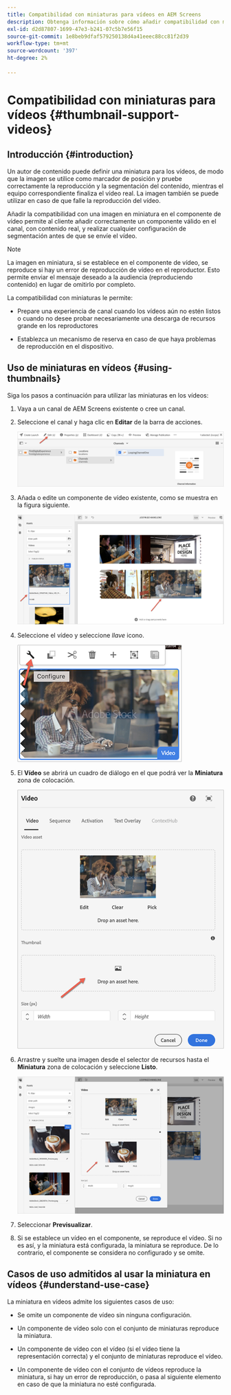 ```yaml
---
title: Compatibilidad con miniaturas para vídeos en AEM Screens
description: Obtenga información sobre cómo añadir compatibilidad con miniaturas para vídeos en AEM Screens.
exl-id: d2d87807-1699-47e3-b241-07c5b7e56f15
source-git-commit: 1e8beb9dfaf579250138d4a41eeec88cc81f2d39
workflow-type: tm+mt
source-wordcount: '397'
ht-degree: 2%

---
```


# Compatibilidad con miniaturas para vídeos {#thumbnail-support-videos}

## Introducción {#introduction}

Un autor de contenido puede definir una miniatura para los vídeos, de modo que la imagen se utilice como marcador de posición y pruebe correctamente la reproducción y la segmentación del contenido, mientras el equipo correspondiente finaliza el vídeo real. La imagen también se puede utilizar en caso de que falle la reproducción del vídeo.

Añadir la compatibilidad con una imagen en miniatura en el componente de vídeo permite al cliente añadir correctamente un componente válido en el canal, con contenido real, y realizar cualquier configuración de segmentación antes de que se envíe el vídeo.

>[!NOTE]
>La imagen en miniatura, si se establece en el componente de vídeo, se reproduce si hay un error de reproducción de vídeo en el reproductor. Esto permite enviar el mensaje deseado a la audiencia (reproduciendo contenido) en lugar de omitirlo por completo.

La compatibilidad con miniaturas le permite:

* Prepare una experiencia de canal cuando los vídeos aún no estén listos o cuando no desee probar necesariamente una descarga de recursos grande en los reproductores

* Establezca un mecanismo de reserva en caso de que haya problemas de reproducción en el dispositivo.

## Uso de miniaturas en vídeos {#using-thumbnails}

Siga los pasos a continuación para utilizar las miniaturas en los vídeos:

1. Vaya a un canal de AEM Screens existente o cree un canal.

1. Seleccione el canal y haga clic en **Editar** de la barra de acciones.

   ![imagen](/help/user-guide/assets/thumbnails/thumbnail-1.png)

1. Añada o edite un componente de vídeo existente, como se muestra en la figura siguiente.

   ![imagen](/help/user-guide/assets/thumbnails/thumbnail-2.png)

1. Seleccione el vídeo y seleccione *llave* icono.

   ![imagen](/help/user-guide/assets/thumbnails/thumbnail-3.png)

1. El **Vídeo** se abrirá un cuadro de diálogo en el que podrá ver la **Miniatura** zona de colocación.

   ![imagen](/help/user-guide/assets/thumbnails/thumbnail-4.png)

1. Arrastre y suelte una imagen desde el selector de recursos hasta el **Miniatura** zona de colocación y seleccione **Listo**.

   ![imagen](/help/user-guide/assets/thumbnails/thumbnail-5.png)

1. Seleccionar **Previsualizar**.

1. Si se establece un vídeo en el componente, se reproduce el vídeo. Si no es así, y la miniatura está configurada, la miniatura se reproduce. De lo contrario, el componente se considera no configurado y se omite.

## Casos de uso admitidos al usar la miniatura en vídeos {#understand-use-case}

La miniatura en vídeos admite los siguientes casos de uso:

* Se omite un componente de vídeo sin ninguna configuración.

* Un componente de vídeo solo con el conjunto de miniaturas reproduce la miniatura.

* Un componente de vídeo con el vídeo (si el vídeo tiene la representación correcta) y el conjunto de miniaturas reproduce el vídeo.

* Un componente de vídeo con el conjunto de vídeos reproduce la miniatura, si hay un error de reproducción, o pasa al siguiente elemento en caso de que la miniatura no esté configurada.

